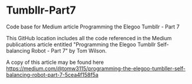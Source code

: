 # Tumbllr-Part7

Code base for Medium article Programming the Elegoo Tumbllr - Part 7

This GitHub location includes all the code referenced in the Medium publications article entitled "Programming the Elegoo Tumbllr Self-balancing Robot - Part 7" by Tom Wilson.

A copy of this article may be found here https://medium.com/@tomw3115/programming-the-elegoo-tumbller-self-balancing-robot-part-7-5cea4f158f5a
